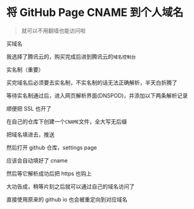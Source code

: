 # 将 GitHub Page CNAME 到个人域名

> 就可以不用翻墙也能访问啦

买域名

我选择了腾讯云的，购买完成后进到腾讯云的`域名控制台`

实名制（重要）

买完域名后必须要去实名制，不实名制的话无法正确解析，半天白折腾了

等待实名制通过后，进入网页解析界面(DNSPOD)，并添加以下两条解析记录

顺便把 SSL 也开了

在自己的仓库下创建一个`CNAME`文件，全大写无后缀

把域名填进去，推送

然后打开 github 仓库，settings page

应该会自动填好了 cname

然后等它解析成功后把 https 也钩上

大功告成，稍等片刻之后就可以通过自己的域名访问了

直接使用原来的 github io 也会被重定向到对应域名
